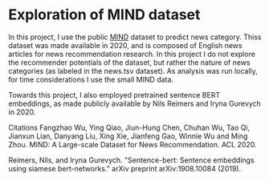 # Exploration of MIND dataset 
In this project, I use the public [MIND](https://msnews.github.io/) dataset to predict news category. Thiss dataset was made available in 2020, and is composed of English news articles for news recommendation research. In this project I do not explore the recommender potentials of the dataset, but rather the nature of news categories (as labeled in the news.tsv dataset). As analysis was run locally, for time considerations I use the small MIND data. 

Towards this project, I also employed pretrained sentence BERT embeddings, as made publicly available by Nils Reimers and Iryna Gurevych in 2020. 


Citations 
Fangzhao Wu, Ying Qiao, Jiun-Hung Chen, Chuhan Wu, Tao Qi, Jianxun Lian, Danyang Liu, Xing Xie, Jianfeng Gao, Winnie Wu and Ming Zhou. MIND: A Large-scale Dataset for News Recommendation. ACL 2020.

Reimers, Nils, and Iryna Gurevych. "Sentence-bert: Sentence embeddings using siamese bert-networks." arXiv preprint arXiv:1908.10084 (2019).
